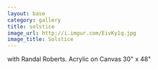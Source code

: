 ```yaml
---
layout: base
category: gallery
title: solstice
image_url: http://i.imgur.com/EivKy1q.jpg
image_title: Solstice
---
```

with Randal Roberts. Acrylic on Canvas 30" x 48"
